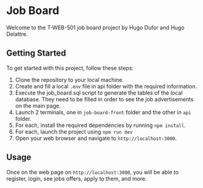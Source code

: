 # Job Board

Welcome to the T-WEB-501 job board project by Hugo Dufor and Hugo Delattre.

## Getting Started

To get started with this project, follow these steps:

1. Clone the repository to your local machine.
2. Create and fill a local `.env` file in api folder with the required information.
3. Execute the job_board.sql script to generate the tables of the local database. They need to be filled in order to see the job advertisements on the main page.
4. Launch 2 terminals, one in `job-board-front` folder and the other in `api` folder.
5. For each, install the required dependencies by running `npm install`.
6. For each, launch the project using `npm run dev`
7. Open your web browser and navigate to `http://localhost:3000`.

## Usage

Once on the web page on `http://localhost:3000`, you will be able to register, login, see jobs offers, apply to them, and more.
